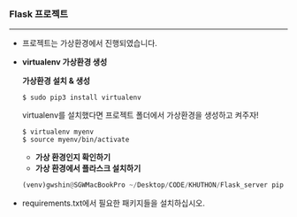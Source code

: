 ### Flask 프로젝트
- - - - -
+ 프로젝트는 가상환경에서 진행되였습니다.
+ **virtualenv 가상환경 생성**
    
    **가상환경 설치 & 생성**
    
    ```
    $ sudo pip3 install virtualenv
    ```
    
    virtualenv를 설치했다면 프로젝트 폴더에서 가상환경을 생성하고 켜주자!
    
    ```
    $ virtualenv myenv
    $ source myenv/bin/activate
    ```
    - ****가상 환경인지 확인하기****
    - ****가상 환경에서 플라스크 설치하기****

    ```python
    (venv)gwshin@SGWMacBookPro ~/Desktop/CODE/KHUTHON/Flask_server pip install flask
    ```

+ requirements.txt에서 필요한 패키지들을 설치하십시오.